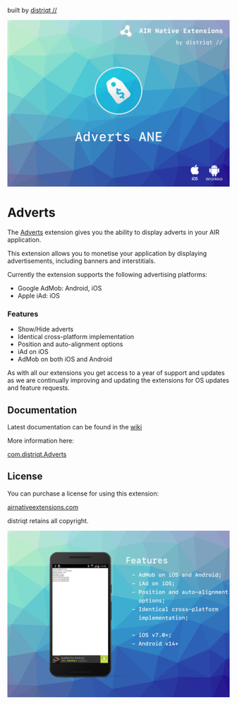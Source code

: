 built by [distriqt //](https://airnativeextensions.com) 

![](images/hero.png)

# Adverts

The [Adverts](https://airnativeextensions.com/extension/com.distriqt.Adverts) extension 
gives you the ability to display adverts in your AIR application.

This extension allows you to monetise your application by displaying advertisements, including banners and interstitials.

Currently the extension supports the following advertising platforms:

- Google AdMob: Android, iOS
- Apple iAd: iOS


### Features

- Show/Hide adverts
- Identical cross-platform implementation
- Position and auto-alignment options
- iAd on iOS
- AdMob on both iOS and Android


As with all our extensions you get access to a year of support and updates as we are 
continually improving and updating the extensions for OS updates and feature requests.



## Documentation

Latest documentation can be found in the [wiki](https://github.com/distriqt/ANE-Adverts/wiki)

More information here: 

[com.distriqt.Adverts](https://airnativeextensions.com/extension/com.distriqt.Adverts)



## License

You can purchase a license for using this extension:

[airnativeextensions.com](https://airnativeextensions.com/)

distriqt retains all copyright.


![](images/promo.png)


